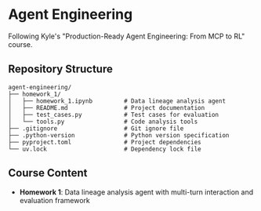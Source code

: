 # Agent Engineering

Following Kyle's "Production-Ready Agent Engineering: From MCP to RL" course.

## Repository Structure

```
agent-engineering/
├── homework_1/
│   ├── homework_1.ipynb         # Data lineage analysis agent
│   ├── README.md                # Project documentation
│   ├── test_cases.py            # Test cases for evaluation
│   └── tools.py                 # Code analysis tools
├── .gitignore                   # Git ignore file
├── .python-version              # Python version specification
├── pyproject.toml               # Project dependencies
└── uv.lock                      # Dependency lock file
```

## Course Content

- **Homework 1**: Data lineage analysis agent with multi-turn interaction and evaluation framework

